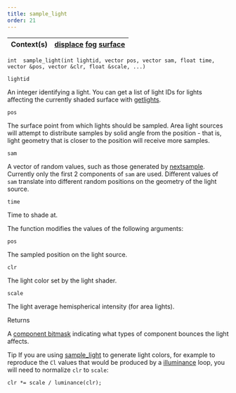 ```yaml
---
title: sample_light
order: 21
---
```

| Context(s) | [displace](../contexts/displace.html)  [fog](../contexts/fog.html)  [surface](../contexts/surface.html) |
| --- | --- |

`int  sample_light(int lightid, vector pos, vector sam, float time, vector &pos, vector &clr, float &scale, ...)`

`lightid`

An integer identifying a light. You can get a list of light IDs for lights affecting the currently shaded surface with [getlights](/en/houdini-vex/shading-and-rendering/getlights "Returns an array of light identifiers for the currently shaded surface.").

`pos`

The surface point from which lights should be sampled. Area light sources will attempt to distribute samples by solid angle from the position - that is, light geometry that is closer to the position will receive more samples.

`sam`

A vector of random values, such as those generated by [nextsample](/en/houdini-vex/sampling/nextsample). Currently only the first 2 components of `sam` are used. Different values of `sam` translate into different random positions on the geometry of the light source.

`time`

Time to shade at.

The function modifies the values of the following arguments:

`pos`

The sampled position on the light source.

`clr`

The light color set by the light shader.

`scale`

The light average hemispherical intensity (for area lights).

Returns

A [component bitmask](/en/houdini-vex/shading-and-rendering/bouncemask) indicating what types of component bounces the light affects.

Tip
If you are using [sample_light](/en/houdini-vex/sampling/sample_light "Samples a 3D position on a light source and runs the light shader at that point.") to generate light colors, for example
to reproduce the `Cl` values that would be produced by a [illuminance](/en/houdini-vex/shading-and-rendering/illuminance "Loops through all light sources in the scene, calling the light shader for each light source to set the Cl and L global variables.")
loop, you will need to normalize `clr` to `scale`:

```vex
clr *= scale / luminance(clr);

```
